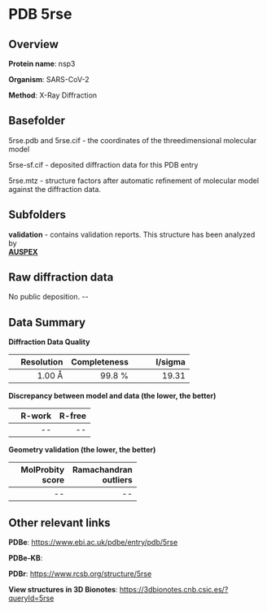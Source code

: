 # PDB 5rse

## Overview

**Protein name**: nsp3

**Organism**: SARS-CoV-2

**Method**: X-Ray Diffraction



## Basefolder

5rse.pdb and 5rse.cif - the coordinates of the threedimensional molecular model

5rse-sf.cif - deposited diffraction data for this PDB entry

5rse.mtz - structure factors after automatic refinement of molecular model against the diffraction data.

## Subfolders





**validation** - contains validation reports. This structure has been analyzed by <br>[**AUSPEX**](https://github.com/thorn-lab/coronavirus_structural_task_force/tree/master/pdb/nsp3/SARS-CoV-2/5rse/validation/auspex)     



## Raw diffraction data

No public deposition. --<br> 

## Data Summary
**Diffraction Data Quality**

|   | Resolution | Completeness| I/sigma |
|---|-------------:|----------------:|--------------:|
|   |1.00 Å|99.8  %|<img width=50/>19.31|

**Discrepancy between model and data (the lower, the better)**

|   | **R-work**| **R-free**   
|---|-------------:|----------------:|           
||--|--|

**Geometry validation (the lower, the better)**

|   |**MolProbity<br>score**| **Ramachandran<br>outliers** 
|---|-------------:|----------------:|
||--|--|

 

 



## Other relevant links 
**PDBe**:  https://www.ebi.ac.uk/pdbe/entry/pdb/5rse

**PDBe-KB**:  
 
**PDBr**: https://www.rcsb.org/structure/5rse 

**View structures in 3D Bionotes**: https://3dbionotes.cnb.csic.es/?queryId=5rse

